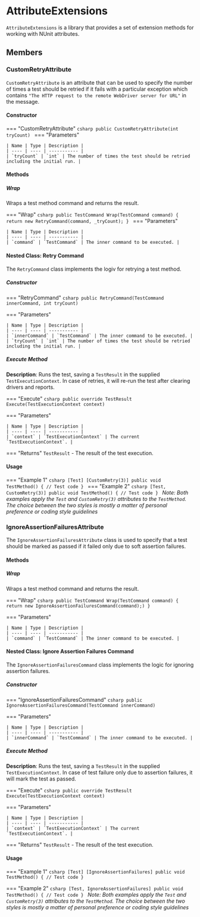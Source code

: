 # AttributeExtensions

`AttributeExtensions` is a library that provides a set of extension methods for working with NUnit attributes.

## Members

### CustomRetryAttribute

`CustomRetryAttribute` is an attribute that can be used to specify the number of times a test should be retried if it fails with a particular exception which contains `"The HTTP request to the remote WebDriver server for URL"` in the message.

#### Constructor

=== "CustomRetryAttribute"
	```csharp
	public CustomRetryAttribute(int tryCount)
	```
=== "Parameters"

	| Name | Type | Description |
	| ---- | ---- | ----------- |
	| `tryCount` | `int` | The number of times the test should be retried including the initial run. |

#### Methods

##### Wrap

Wraps a test method command and returns the result.

=== "Wrap"
	```csharp
	public TestCommand Wrap(TestCommand command)
	{
		return new RetryCommand(command, _tryCount);
	}
	```	
=== "Parameters"

	| Name | Type | Description |
	| ---- | ---- | ----------- |
	| `command` | `TestCommand` | The inner command to be executed. |


#### Nested Class: Retry Command

The `RetryCommand` class implements the logiv for retrying a test method.

##### Constructor

=== "RetryCommand"
	```csharp
	public RetryCommand(TestCommand innerCommand, int tryCount)
	```

=== "Parameters"

	| Name | Type | Description |
	| ---- | ---- | ----------- |
	| `innerCommand` | `TestCommand` | The inner command to be executed. |
	| `tryCount` | `int` | The number of times the test should be retried including the initial run. |

##### Execute Method

**Description**: Runs the test, saving a `TestResult` in the supplied `TestExecutionContext`. In case of retries, it will re-run the test after clearing drivers and reports.

=== "Execute"
	```csharp
	public override TestResult Execute(TestExecutionContext context)
	```

=== "Parameters"

	| Name | Type | Description |
	| ---- | ---- | ----------- |
	| `context` | `TestExecutionContext` | The current `TestExecutionContext`. |

=== "Returns"
	`TestResult` - The result of the test execution.


#### Usage

=== "Example 1"
	```csharp
	[Test]
	[CustomRetry(3)]
	public void TestMethod()
	{
		// Test code
	}
	```
=== "Example 2"
	```csharp
	[Test, CustomRetry(3)]
	public void TestMethod()
	{
		// Test code
	}
	```
_Note: Both examples apply the `Test` and `CustomRetry(3)` attributes to the `TestMethod`. The choice between the two styles is mostly a matter of personal preference or coding style guidelines_

### IgnoreAssertionFailuresAttribute

The `IgnoreAssertionFailuresAttribute` class is used to specify that a test should be marked as passed if it failed only due to soft assertion failures.

#### Methods

##### Wrap

Wraps a test method command and returns the result.

=== "Wrap"
	```csharp
	public TestCommand Wrap(TestCommand command)
	{
		return new IgnoreAssertionFailuresCommand(command);)
	}
	```

=== "Parameters"

	| Name | Type | Description |
	| ---- | ---- | ----------- |
	| `command` | `TestCommand` | The inner command to be executed. |

#### Nested Class: Ignore Assertion Failures Command

The `IgnoreAssertionFailuresCommand` class implements the logic for ignoring assertion failures.

##### Constructor

=== "IgnoreAssertionFailuresCommand"
	```csharp
	public IgnoreAssertionFailuresCommand(TestCommand innerCommand)
	```

=== "Parameters"

	| Name | Type | Description |
	| ---- | ---- | ----------- |
	| `innerCommand` | `TestCommand` | The inner command to be executed. |

##### Execute Method

**Description**: Runs the test, saving a `TestResult` in the supplied `TestExecutionContext`. In case of test failure only due to assertion failures, it will mark the test as passed.

=== "Execute"
	```csharp
	public override TestResult Execute(TestExecutionContext context)
	```

=== "Parameters"

	| Name | Type | Description |
	| ---- | ---- | ----------- |
	| `context` | `TestExecutionContext` | The current `TestExecutionContext`. |

=== "Returns"
	`TestResult` - The result of the test execution.

#### Usage

=== "Example 1"
	```csharp
	[Test]
	[IgnoreAssertionFailures]
	public void TestMethod()
	{
		// Test code
	}
	```

=== "Example 2"
	```csharp
	[Test, IgnoreAssertionFailures]
	public void TestMethod()
	{
		// Test code
	}
	```
_Note: Both examples apply the `Test` and `CustomRetry(3)` attributes to the `TestMethod`. The choice between the two styles is mostly a matter of personal preference or coding style guidelines_


